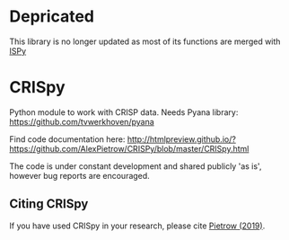 # Depricated
This library is no longer updated as most of its functions are merged with [ISPy](https://github.com/ISP-SST/ISPy)

# CRISpy
Python module to work with CRISP data. 
Needs Pyana library: https://github.com/tvwerkhoven/pyana

Find code documentation here: http://htmlpreview.github.io/?https://github.com/AlexPietrow/CRISPy/blob/master/CRISpy.html

The code is under constant development and shared publicly 'as is', however bug reports are encouraged. 

## Citing CRISpy
If you have used CRISpy in your research, please cite [Pietrow (2019)](https://ui.adsabs.harvard.edu/abs/2019zndo...3229961P/abstract).
